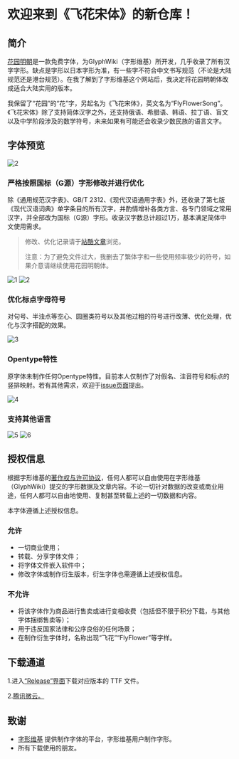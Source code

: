 # 欢迎来到《飞花宋体》的新仓库！


## 简介

[花园明朝](http://fonts.jp/hanazono/)是一款免费字体，为GlyphWiki（字形维基）所开发，几乎收录了所有汉字字形。缺点是字形以日本字形为准，有一些字不符合中文书写规范（不论是大陆规范还是港台规范）。在我了解到了字形维基这个网站后，我决定将花园明朝体改成适合大陆实用的版本。

我保留了“花园”的“花”字，另起名为《飞花宋体》，英文名为“FlyFlowerSong”。《飞花宋体》除了支持简体汉字之外，还支持俄语、希腊语、韩语、拉丁语、盲文以及中学阶段涉及的数学符号，未来如果有可能还会收录少数民族的语言文字。

## 字体预览

 ![2](image/封面.jpg)

### 严格按照国标（G源）字形修改并进行优化

除《通用规范汉字表》、GB/T 2312、《现代汉语通用字表》外，还收录了第七版《现代汉语词典》单字条目的所有汉字，并酌情增补各类方言、各专门领域之常用汉字，并全部改为国标（G源）字形。收录汉字数总计超过1万，基本满足简体中文使用需求。

> 修改、优化记录请于[站酷文章](https://www.zcool.com.cn/article/ZMTIzNjQyNA==.html)浏览。
> 
> 注意：为了避免文件过大，我删去了繁体字和一些使用频率极少的符号，如果介意请继续使用花园明朝体。

![1](image/介绍1.jpg)
![2](image/介绍2.jpg)

### 优化标点字母符号

对句号、半浊点等空心、圆圈类符号以及其他过粗的符号进行改薄、优化处理，优化与汉字搭配的效果。

![3](image/介绍3.jpg)

### Opentype特性
原字体未制作任何Opentype特性。目前本人仅制作了对假名、注音符号和标点的竖排映射。若有其他需求，欢迎于[issue页面](https://github.com/Skr-ZERO/FlyFlowerSong/issues)提出。

![4](image/介绍4.jpg)
 
### 支持其他语言
![5](image/介绍5.jpg)
![6](image/介绍6.jpg)

## 授权信息

根据字形维基的[著作权与许可协议](http://zhs.glyphwiki.org/wiki/GlyphWiki:%e8%91%97%e4%bd%9c%e6%9d%83%e4%b8%8e%e8%ae%b8%e5%8f%af%e5%8d%8f%e8%ae%ae)，任何人都可以自由使用在字形维基（GlyphWiki）提交的字形数据及文章内容。不论一切针对数据的改变或商业用途，任何人都可以自由地使用、复制甚至转载上述的一切数据和内容。

本字体遵循上述授权信息。

### 允许
- 一切商业使用；
- 转载、分享字体文件；
- 将字体文件嵌入软件中；
- 修改字体或制作衍生版本，衍生字体也需遵循上述授权信息。

### 不允许
- 将该字体作为商品进行售卖或进行变相收费（包括但不限于积分下载，与其他字体捆绑售卖等）；
- 用于违反国家法律和公序良俗的任何场景；
- 在制作衍生字体时，名称出现“飞花”“FlyFlower”等字样。

## 下载通道

1.进入[“Release”界面](https://github.com/Skr-ZERO/FlyFlowerSong/releases)下载对应版本的 TTF 文件。

2.[腾讯微云。](https://share.weiyun.com/G0NHFyYh)

## 致谢

- [字形维基](http://zhs.glyphwiki.org/wiki/GlyphWiki:%e9%a6%96%e9%a1%b5) 提供制作字体的平台，字形维基用户制作字形。
- 所有下载使用的朋友。
